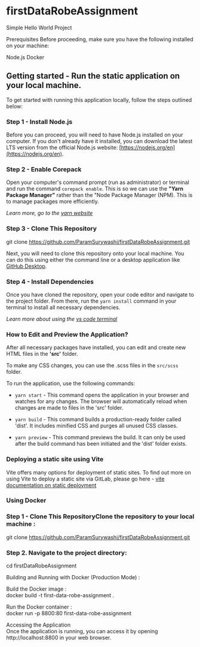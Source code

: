 # firstDataRobeAssignment
Simple Hello World Project


Prerequisites
Before proceeding, make sure you have the following installed on your machine:

Node.js 
Docker


## Getting started - Run the static application on your local machine.

To get started with running this application locally, follow the steps outlined below:

### Step 1 - Install Node.js

Before you can proceed, you will need to have Node.js installed on your computer. If you don't already have it installed, you can download the latest LTS version from the official Node.js website: [https://nodejs.org/en](https://nodejs.org/en).

### Step 2 - Enable Corepack

Open your computer's command prompt (run as administrator) or terminal and run the command `corepack enable`. This is so we can use the **"Yarn Package Manager"** rather than the "Node Package Manager (NPM). This is to manage packages more efficiently.

_Learn more, go to the [yarn website](https://yarnpkg.com/getting-started/install)_

### Step 3 - Clone This Repository
git clone https://github.com/ParamSurywashi/firstDataRobeAssignment.git

Next, you will need to clone this repository onto your local machine. You can do this using either the command line or a desktop application like [GitHub Desktop](https://desktop.github.com/).


### Step 4 - Install Dependencies

Once you have cloned the repository, open your code editor and navigate to the project folder. From there, run the `yarn install` command in your terminal to install all necessary dependencies.

_Learn more about using the [vs code terminal](https://code.visualstudio.com/docs/terminal/basics)_

### How to Edit and Preview the Application?

After all necessary packages have installed, you can edit and create new HTML files in the **'src'** folder.

To make any CSS changes, you can use the .scss files in the `src/scss` folder.

To run the application, use the following commands:

- `yarn start` - This command opens the application in your browser and watches for any changes. The browser will automatically reload when changes are made to files in the 'src' folder.

- `yarn build` - This command builds a production-ready folder called 'dist'. It includes minified CSS and purges all unused CSS classes.

- `yarn preview` - This command previews the build. It can only be used after the build command has been initiated and the 'dist' folder exists.

### Deploying a static site using Vite

Vite offers many options for deployment of static sites. To find out more on using Vite to deploy a static site via GitLab, please go here - [vite documentation on static deployment](https://vitejs.dev/guide/static-deploy.html#gitlab-pages-and-gitlab-ci)


### Using Docker

### Step 1 - Clone This RepositoryClone the repository to your local machine     :   
git clone https://github.com/ParamSurywashi/firstDataRobeAssignment.git

### Step 2. Navigate to the project directory:
cd firstDataRobeAssignment

Building and Running with Docker (Production Mode) :

Build the Docker image      :          
docker build -t first-data-robe-assignment .


Run the Docker container        :        
docker run -p 8800:80 first-data-robe-assignment


Accessing the Application       
Once the application is running, you can access it by opening http://localhost:8800 in your web browser.
